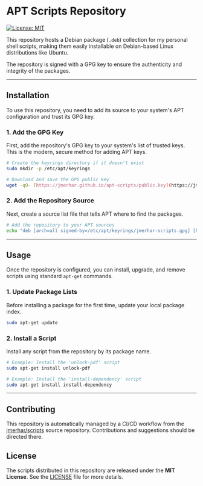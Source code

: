 # APT Scripts Repository

[![License: MIT](https://img.shields.io/badge/License-MIT-yellow.svg)](https://opensource.org/licenses/MIT)

This repository hosts a Debian package (`.deb`) collection for my personal shell scripts, making them easily installable on Debian-based Linux distributions like Ubuntu.

The repository is signed with a GPG key to ensure the authenticity and integrity of the packages.

---

## Installation

To use this repository, you need to add its source to your system's APT configuration and trust its GPG key.

### 1. Add the GPG Key

First, add the repository's GPG key to your system's list of trusted keys. This is the modern, secure method for adding APT keys.

```bash
# Create the keyrings directory if it doesn't exist
sudo mkdir -p /etc/apt/keyrings

# Download and save the GPG public key
wget -qO- [https://jmerhar.github.io/apt-scripts/public.key](https://jmerhar.github.io/apt-scripts/public.key) | sudo gpg --dearmor -o /etc/apt/keyrings/jmerhar-scripts.gpg
```

### 2. Add the Repository Source

Next, create a source list file that tells APT where to find the packages.

```bash
# Add the repository to your APT sources
echo "deb [arch=all signed-by=/etc/apt/keyrings/jmerhar-scripts.gpg] [https://jmerhar.github.io/apt-scripts/](https://jmerhar.github.io/apt-scripts/) stable main" | sudo tee /etc/apt/sources.list.d/jmerhar-scripts.list
```

---

## Usage

Once the repository is configured, you can install, upgrade, and remove scripts using standard `apt-get` commands.

### 1. Update Package Lists

Before installing a package for the first time, update your local package index.

```bash
sudo apt-get update
```

### 2. Install a Script

Install any script from the repository by its package name.

```bash
# Example: Install the 'unlock-pdf' script
sudo apt-get install unlock-pdf

# Example: Install the 'install-dependency' script
sudo apt-get install install-dependency
```

---

## Contributing

This repository is automatically managed by a CI/CD workflow from the [jmerhar/scripts](https://github.com/jmerhar/scripts) source repository. Contributions and suggestions should be directed there.

## License

The scripts distributed in this repository are released under the **MIT License**. See the [LICENSE](LICENSE) file for more details.

